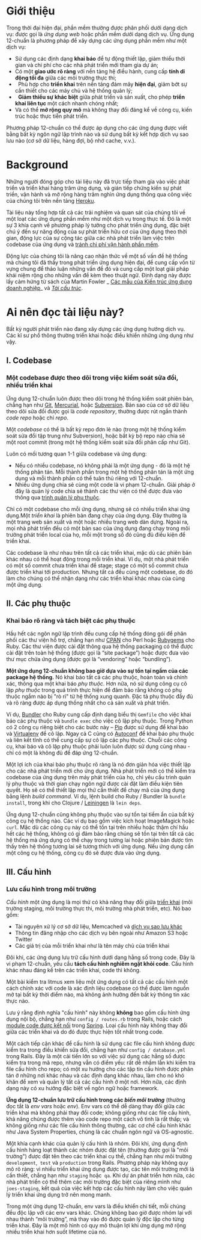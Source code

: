 Giới thiệu
============

Trong thời đại hiện đại, phần mềm thường được phân phối dưới dạng dịch vụ: được gọi là _ứng dụng web_ hoặc phần mềm dưới dạng dịch vụ. Ứng dụng 12-chuẩn là phương pháp để xây dựng các ứng dụng phần mềm như một dịch vụ:

*   Sử dụng các định dạng **khai báo** để tự động thiết lập, giảm thiểu thời gian và chi phí cho các nhà phát triển mới tham gia dự án;
*   Có một **giao ước rõ ràng** với nền tảng hệ điều hành, cung cấp **tính di động tối đa** giữa các môi trường thực thi;
*   Phù hợp cho **triển khai** trên nền tảng đám mây **hiện đại**, giảm bớt sự cần thiết cho các máy chủ và hệ thống quản lý;
*   **Giảm thiểu sự khác biệt** giữa phát triển và sản xuất, cho phép **triển khai liên tục** một cách nhanh chóng nhất;
*   Và có thể **mở rộng quy mô** mà không thay đổi đáng kể về công cụ, kiến trúc hoặc thực tiễn phát triển.

Phương pháp 12-chuẩn có thể được áp dụng cho các ứng dụng được viết bằng bất kỳ ngôn ngữ lập trình nào và sử dụng bất kỳ kết hợp dịch vụ sao lưu nào (cơ sở dữ liệu, hàng đợi, bộ nhớ cache, v.v.).

Background
==========

Những người đóng góp cho tài liệu này đã trực tiếp tham gia vào việc phát triển và triển khai hàng trăm ứng dụng, và gián tiếp chứng kiến sự phát triển, vận hành và mở rộng hàng trăm nghìn ứng dụng thông qua công việc của chúng tôi trên nền tảng [Heroku](http://www.heroku.com/).

Tài liệu này tổng hợp tất cả các trải nghiệm và quan sát của chúng tôi về một loạt các ứng dụng phần mềm như một dịch vụ trong thực tế. Đó là một sự 3 khía cạnh về phương pháp lý tưởng cho phát triển ứng dụng, đặc biệt chú ý đến sự năng động của sự phát triển hữu cơ của ứng dụng theo thời gian, động lực của sự cộng tác giữa các nhà phát triển làm việc trên codebase của ứng dụng và [tránh chi phí vận hành phần mềm](http://blog.heroku.com/archives/2011/6/28/the_new_heroku_4_erosion_resistance_explicit_contracts/).

Động lực của chúng tôi là nâng cao nhận thức về một số vấn đề hệ thống mà chúng tôi đã thấy trong phát triển ứng dụng hiện đại, để cung cấp vốn từ vựng chung để thảo luận những vấn đề đó và cung cấp một loạt giải pháp khái niệm rộng cho những vấn đề kèm theo thuật ngữ. Định dạng này được lấy cảm hứng từ sách của Martin Fowler _ [Các mẫu của Kiến trúc ứng dụng doanh nghiệp](https://books.google.com/books/about/Patterns_of_enterprise_application_archi.html?id=FyWZt5DdvFkC)_ và _[Tái cấu trúc](https://books.google.com/books/about/Refactoring.html?id=1MsETFPD3I0C)_.

Ai nên đọc tài liệu này?
==============================

Bất kỳ người phát triển nào đang xây dựng các ứng dụng hướng dịch vụ. Các kĩ sư phổ thông thường triển khai hoặc điều khiển những ứng dụng như vậy.


I. Codebase
-----------

### Một codebase được theo dõi trong việc kiểm soát sửa đổi, nhiều triển khai

Ứng dụng 12-chuẩn luôn được theo dõi trong hệ thống kiểm soát phiên bản, chẳng hạn như [Git](http://git-scm.com/), [Mercurial](https://www.mercurial-scm.org/), hoặc [Subversion](http://subversion.apache.org/). Bản sao của cơ sở dữ liệu theo dõi sửa đổi được gọi là _code repository_, thường được rút ngắn thành _code repo_ hoặc chỉ _repo_.

Một _codebase_ có thể là bất kỳ repo đơn lẻ nào (trong một hệ thống kiểm soát sửa đổi tập trung như Subversion), hoặc bất kỳ bộ repo nào chia sẻ một root commit (trong một hệ thống kiểm soát sửa đổi phân cấp như Git).

Luôn có mối tương quan 1-1 giữa codebase và ứng dụng:

*   Nếu có nhiều codebase, nó không phải là một ứng dụng - đó là một hệ thống phân tán. Mỗi thành phần trong một hệ thống phân tán là một ứng dụng và mỗi thành phần có thể tuân thủ riêng với 12-chuẩn.
*  Nhiều ứng dụng chia sẻ cùng một code là vi phạm 12-chuẩn. Giải pháp ở đây là quản lý code chia sẻ thành các thư viện có thể được đưa vào thông qua [trình quản lý phụ thuộc](./dependencies).

Chỉ có một codebase cho mỗi ứng dụng, nhưng sẽ có nhiều triển khai ứng dụng.Một _triển khai_ là phiên bản đang chạy của ứng dụng. Đây thường là một trang web sản xuất và một hoặc nhiều trang web dàn dựng. Ngoài ra, mọi nhà phát triển đều có một bản sao của ứng dụng đang chạy trong môi trường phát triển local của họ, mỗi một trong số đó cũng đủ điều kiện để triển khai.

Các codebase là như nhau trên tất cả các triển khai, mặc dù các phiên bản khác nhau có thể hoạt động trong mỗi triển khai. Ví dụ, một nhà phát triển có một số commit chưa triển khai để stage; stage có một số commit chưa được triển khai tới production. Nhưng tất cả đều cùng một codebase, do đó làm cho chúng có thể nhận dạng như các triển khai khác nhau của cùng một ứng dụng.

II. Các phụ thuộc
----------------

### Khai báo rõ ràng và tách biệt các phụ thuộc

Hầu hết các ngôn ngữ lập trình đều cung cấp hệ thống đóng gói để phân phối các thư viện hỗ trợ, chẳng hạn như [CPAN](http://www.cpan.org/) cho Perl hoặc [Rubygems](http://rubygems.org/) cho Ruby. Các thư viện được cài đặt thông qua hệ thống packaging có thể được cài đặt trên toàn hệ thống (được gọi là “site package”) hoặc được đưa vào thư mục chứa ứng dụng (được gọi là “vendoring” hoặc “bundling”).

**Một ứng dụng 12-chuẩn không bao giờ dựa vào sự tồn tại ngầm của các package hệ thống.** Nó khai báo tất cả các phụ thuộc, hoàn toàn và chính xác, thông qua một khai báo _phụ thuộc_. Hơn nữa, nó sử dụng công cụ cô lập _phụ thuộc_ trong quá trình thực hiện để đảm bảo rằng không có phụ thuộc ngầm nào bị "rò rỉ" từ hệ thống xung quanh. Đặc tả phụ thuộc đầy đủ và rõ ràng được áp dụng thống nhất cho cả sản xuất và phát triển.

Ví dụ, [Bundler](https://bundler.io/) cho Ruby cung cấp định dạng biểu thị `Gemfile` cho việc khai báo các phụ thuộc và `bundle exec` cho việc cô lập phụ thuộc. Trong Python có 2 công cụ riêng biệt cho các bước này – [Pip](http://www.pip-installer.org/en/latest/) được sử dụng để khai báo và [Virtualenv](http://www.virtualenv.org/en/latest/) để cô lập. Ngay cả C cũng có [Autoconf](http://www.gnu.org/s/autoconf/) để khai báo phụ thuộc và liên kết tĩnh có thể cung cấp sự cô lập các phụ thuộc.  Chuỗi các công cụ, khai báo và cô lập phụ thuộc phải luôn luôn được sử dụng cùng nhau - chỉ có một là không đủ để đáp ứng 12-chuẩn.

Một lợi ích của khai báo phụ thuộc rõ ràng là nó đơn giản hóa việc thiết lập cho các nhà phát triển mới cho ứng dụng. Nhà phát triển mới có thể kiểm tra codebase của ứng dụng trên máy phát triển của họ, chỉ yêu cầu trình quản lý phụ thuộc và thời gian chạy ngôn ngữ được cài đặt làm điều kiện tiên quyết. Họ sẽ có thể thiết lập mọi thứ cần thiết để chạy mã của ứng dụng bằng lệnh _build command_. Ví dụ, lệnh build cho Ruby / Bundler là `bundle install`, trong khi cho Clojure / [Leiningen](https://github.com/technomancy/leiningen#readme) là `lein deps`.

Ứng dụng 12-chuẩn cũng không phụ thuộc vào sự tồn tại tiềm ẩn của bất kỳ công cụ hệ thống nào. Các ví dụ bao gồm việc kích hoạt ImageMagick hoặc `curl`. Mặc dù các công cụ này có thể tồn tại trên nhiều hoặc thậm chí hầu hết các hệ thống, không có gì đảm bảo rằng chúng sẽ tồn tại trên tất cả các hệ thống mà ứng dụng có thể chạy trong tương lai hoặc phiên bản được tìm thấy trên hệ thống tương lai sẽ tương thích với ứng dụng. Nếu ứng dụng cần một công cụ hệ thống, công cụ đó sẽ được đưa vào ứng dụng.

III. Cấu hình
-----------

### Lưu cấu hình trong môi trường

 _Cấu hình_ một ứng dụng là mọi thứ có khả năng thay đổi giữa [triển khai](./codebase) (môi trường staging, môi trường thực thi, môi trường nhà phát triển, etc). Nó bao gồm:

*   Tài nguyên xử lý cơ sở dữ liệu, Memcached và [dịch vụ sao lưu khác](./backing-services)
*   Thông tin đăng nhập cho các dịch vụ bên ngoài như Amazon S3 hoặc Twitter
*   Các giá trị của mỗi triển khai như là tên máy chủ của triển khai

Đôi khi, các ứng dụng lưu trữ cấu hình dưới dạng hằng số trong code. Đây là vi phạm 12-chuẩn, yêu cầu **tách cấu hình nghiêm ngặt khỏi code**. Cấu hình khác nhau đáng kể trên các triển khai, code thì không.

Một bài kiểm tra litmus xem liệu một ứng dụng có tất cả các cấu hình một cách chính xác với code là xác định liệu codebase có thể được làm nguồn mở tại bất kỳ thời điểm nào, mà không ảnh hưởng đến bất kỳ thông tin xác thực nào.

Lưu ý rằng định nghĩa "cấu hình" này không **không** bao gồm cấu hình ứng dụng nội bộ, chẳng hạn như `config / routes.rb` trong Rails, hoặc cách [module  code được kết nối](http://docs.spring.io/spring/docs/current/spring-framework-reference/html/beans.html) trong [Spring](http://spring.io/). Loại cấu hình này không thay đổi giữa các triển khai và do đó được thực hiện tốt nhất trong code.

Một cách tiếp cận khác để cấu hình là sử dụng các file cấu hình không được kiểm tra trong điều khiển sửa đổi, chẳng hạn như `config / database.yml` trong Rails. Đây là một cải tiến lớn so với việc sử dụng các hằng số được kiểm tra trong mã repo, nhưng vẫn có điểm yếu: rất dễ nhầm lẫn khi kiểm tra file cấu hình cho repo; có một xu hướng cho các tập tin cấu hình được phân tán ở những nơi khác nhau và các định dạng khác nhau, làm cho nó khó khăn để xem và quản lý tất cả các cấu hình ở một nơi. Hơn nữa, các định dạng này có xu hướng đặc biệt về ngôn ngữ hoặc framework.

**Ứng dụng 12-chuẩn lưu trữ cấu hình trong các _biến môi trường_** (thường đọc tắt là _env vars_ hoặc _env_). Env vars có thể dễ dàng thay đổi giữa các triển khai mà không phải thay đổi code; không giống như các file cấu hình, khả năng chúng được thêm vào code repo một cách vô tình là rất thấp; và không giống như các file cấu hình thông thường, các cơ chế cấu hình khác như Java System Properties, chúng là các chuẩn ngôn ngữ và OS-agnostic.

Một khía cạnh khác của quản lý cấu hình là nhóm. Đôi khi, ứng dụng định cấu hình hàng loạt thành các nhóm được đặt tên (thường được gọi là "môi trường") được đặt tên theo các triển khai cụ thể, chẳng hạn như môi trường `development`,` test` và `production` trong Rails. Phương pháp này không quy mô rõ ràng: vì nhiều triển khai ứng dụng được tạo, các tên môi trường mới là cần thiết, chẳng hạn như `staging` hoặc` qa`. Khi dự án phát triển hơn nữa, các nhà phát triển có thể thêm các môi trường đặc biệt của riêng mình như `joes-staging`, kết quả của việc kết hợp các cấu hình này làm cho việc quản lý triển khai ứng dụng trở nên mong manh.

Trong một ứng dụng 12-chuẩn, env vars là điều khiển chi tiết, mỗi chúng đều độc lập với các env vars khác. Chúng không bao giờ được nhóm lại với nhau thành “môi trường”, mà thay vào đó được quản lý độc lập cho từng triển khai. Đây là một mô hình có quy mô thuận lợi khi ứng dụng mở rộng nhiều triển khai hơn suốt lifetime của nó.
